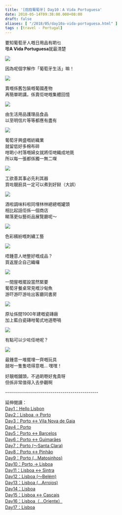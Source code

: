 ```yaml
---
title: '[抱抱葡萄牙] Day10：A Vida Portuguesa'
date: 2018-05-14T09:38:00.000+08:00
draft: false
aliases: [ "/2018/05/day10a-vida-portuguesa.html" ]
tags : [travel - Portugal]
---
```


要知葡萄牙人嘅日用品有啲乜  
嚟**A Vida Portuguesa**就最清楚  

![](/images/portugal10e.jpg)

因為呢個字解作「葡萄牙生活」嘛！  

![](https://c1.staticflickr.com/1/957/42082692331_879213d105_z.jpg)

賣嘅係舊包裝嘅葡國產物  
再簡單啲講，係賣佢哋嘅集體回憶  

![](https://c1.staticflickr.com/1/825/42037937312_495a9fe4a2_z.jpg)

由生活用品護理品食品  
以至明信片等等都應有盡有  

![](https://c1.staticflickr.com/1/982/42037937212_de88c5ff6e_z.jpg)

葡萄牙興盛嘅紡織業  
就留低好多棉布碎  
咁啲小村落嘅婦女就將佢哋織成地氈  
所以每一張都係獨一無二㗎  

![](https://c1.staticflickr.com/1/953/42037938212_8699eeb113_z.jpg)

工欲善其事必先利其器  
買咗靚廚具一定可以煮到好餸（大誤）  

![](https://c1.staticflickr.com/1/824/40275915120_b2a9e3f514_z.jpg)

酒啦調味料啦同埋林林總總嘅罐頭  
相比起話佢係一個商店  
睇落更似藝術品展覽廳呢～  

![](https://c1.staticflickr.com/1/974/40275914640_6305785161_z.jpg)

色彩繽紛嘅刺繡工藝  

![](https://c1.staticflickr.com/1/912/42037938852_906e92b53a_z.jpg)

唔鍾意人哋整好嘅成品？  
買返屋企自己織囉  

![](https://c1.staticflickr.com/1/826/42082693051_33467154fe_z.jpg)

一間屋嘅擺設當然緊要  
葡萄牙餐桌常見嘅沙甸魚  
游吓游吓游咗出客廳同書房  

![](https://c1.staticflickr.com/1/955/42037936312_354d7e39ee_z.jpg)

原址係間1900年建嘅瓷磚廠  
加上藍白瓷磚咁葡式地道嘢喎  

![](https://c1.staticflickr.com/1/973/42037934422_6247a091a5_z.jpg)

有點可以少咗佢哋呢？

![](https://c1.staticflickr.com/1/955/42082693681_ced8f4978a_z.jpg)

最鍾意一堆擺埋一齊嘅玩具  
就咁一隻隻唔得意嘅... 嘿嘿！  
  
好靚嘅舖頭，不過啲嘢好鬼貴呀  
但係非常值得入去參觀啊  
  
  
\-----------------------------------------------  
  
  
延伸閱讀：  
[Day1：Hello Lisbon](https://www.hidie.net/2017/07/day1hello-lisbon.html)  
[Day2：Lisboa → Porto](https://www.hidie.net/2017/07/day2lisboa-porto.html)  
[Day3：Porto ↔ Vila Nova de Gaia](https://www.hidie.net/2017/07/day3porto-vila-nova-de-gaia.html)  
[Day4：Porto](http://www.hidie.net/2017/07/day4porto.html)  
[Day5：Porto ↔ Barcelos](http://www.hidie.net/2017/07/day5porto-barcelos.html)  
[Day6：Porto ↔ Guimarães](http://www.hidie.net/2017/07/day6porto-guimaraes.html)  
[Day7：Porto (～Santa Clara)](http://www.hidie.net/2017/08/day7porto-santa-clara.html)  
[Day8：Porto ↔ Pinhão](http://www.hidie.net/2017/08/day8porto-pinhao.html)  
[Day9：Porto (...Matosinhos)](http://www.hidie.net/2017/08/day9porto-matosinhos.html)  
[Day10：Porto → Lisboa](http://www.hidie.net/2017/08/day10porto-lisboa.html)  
[Day11：Lisboa ↔ Sintra](http://www.hidie.net/2017/08/day11lisboa-sintra.html)  
[Day12：Lisboa (～Belém)](http://www.hidie.net/2017/08/day12lisboa-belem.html)  
[Day13：Lisboa (...Arroios)](http://www.hidie.net/2017/08/day13lisboa-arroios.html)  
[Day14：Lisboa](http://www.hidie.net/2017/08/day14lisboa.html)  
[Day15：Lisboa ↔ Cascais](http://www.hidie.net/2017/08/day15lisboa-cascais.html)  
[Day16：Lisboa（...Oriente）](http://www.hidie.net/2017/08/day16lisboaoriente.html)  
[Day17：Lisboa](http://www.hidie.net/2017/08/day17lisboa.html)